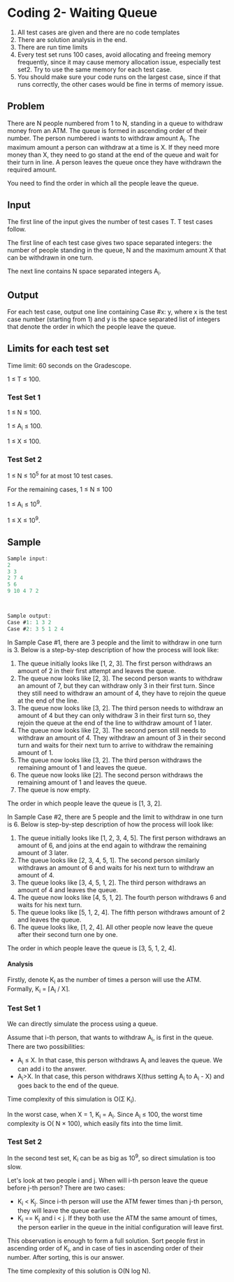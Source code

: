 # Coding 2- Waiting Queue

1. All test cases are given and there are no code templates
2. There are solution analysis in the end.
3. There are run time limits
4. Every test set runs 100 cases, avoid allocating
   and freeing memory frequently, since it may cause
   memory allocation issue, especially test set2. Try to use the same
   memory for each test case.
5. You should make sure your code runs on the
   largest case, since if that runs correctly,
   the other cases would be fine in terms of memory issue.

## Problem

There are N people numbered from 1 to N, standing in
a queue to withdraw money from an ATM. The queue is
formed in ascending order of their number. The person
numbered i wants to withdraw amount A<sub>i</sub>.
The maximum amount a person can withdraw at a time is X.
If they need more money than X, they need to go stand at
the end of the queue and wait for their turn in line.
A person leaves the queue once they have withdrawn the
required amount.

You need to find the order in which all the people leave the queue.

## Input

The first line of the input gives the number of test cases T. T test cases follow.

The first line of each test case gives two space separated integers: the number of people standing in the queue, N and
the maximum amount X that can be withdrawn in one turn.

The next line contains N space separated integers A<sub>i</sub>.

## Output

For each test case, output one line containing Case #x: y, where x is the test case number (starting from 1) and y is
the space separated list of integers that denote the order in which the people leave the queue.

## Limits for each test set

Time limit: 60 seconds on the Gradescope.

1 ≤ T ≤ 100.

### Test Set 1

1 ≤ N ≤ 100.

1 ≤ A<sub>i</sub> ≤ 100.

1 ≤ X ≤ 100.

### Test Set 2

1 ≤ N ≤ 10<sup>5</sup> for at most 10 test cases.

For the remaining cases, 1 ≤ N ≤ 100

1 ≤ A<sub>i</sub> ≤ 10<sup>9</sup>.

1 ≤ X ≤ 10<sup>9</sup>.

## Sample

```c
Sample input:
2
3 3
2 7 4
5 6
9 10 4 7 2



Sample output:
Case #1: 1 3 2
Case #2: 3 5 1 2 4

```

In Sample Case #1, there are 3 people and the limit to withdraw in one turn is 3. Below is a step-by-step description of
how the process will look like:

1. The queue initially looks like [1, 2, 3]. The first person withdraws an amount of 2 in their first attempt and leaves
   the queue.
2. The queue now looks like [2, 3]. The second person wants to withdraw an amount of 7, but they can withdraw only 3 in
   their first turn. Since they still need to withdraw an amount of 4, they have to rejoin the queue at the end of the
   line.
3. The queue now looks like [3, 2]. The third person needs to withdraw an amount of 4 but they can only withdraw 3 in
   their first turn so, they rejoin the queue at the end of the line to withdraw amount of 1 later.
4. The queue now looks like [2, 3]. The second person still needs to withdraw an amount of 4. They withdraw an amount of
   3 in their second turn and waits for their next turn to arrive to withdraw the remaining amount of 1.
5. The queue now looks like [3, 2]. The third person withdraws the remaining amount of 1 and leaves the queue.
6. The queue now looks like [2]. The second person withdraws the remaining amount of 1 and leaves the queue.
7. The queue is now empty.

The order in which people leave the queue is [1, 3, 2].

In Sample Case #2, there are 5 people and the limit to withdraw in one turn is 6. Below is step-by-step description of
how the process will look like:

1. The queue initially looks like [1, 2, 3, 4, 5]. The first person withdraws an amount of 6, and joins at the end again
   to withdraw the remaining amount of 3 later.
2. The queue looks like [2, 3, 4, 5, 1]. The second person similarly withdraws an amount of 6 and waits for his next
   turn to withdraw an amount of 4.
3. The queue looks like [3, 4, 5, 1, 2]. The third person withdraws an amount of 4 and leaves the queue.
4. The queue now looks like [4, 5, 1, 2]. The fourth person withdraws 6 and waits for his next turn.
5. The queue looks like [5, 1, 2, 4]. The fifth person withdraws amount of 2 and leaves the queue.
6. The queue looks like, [1, 2, 4]. All other people now leave the queue after their second turn one by one.

The order in which people leave the queue is [3, 5, 1, 2, 4].

#### Analysis

Firstly, denote K<sub>i</sub> as the number of times a person will use the ATM. Formally, K<sub>i</sub> = ⌈A<sub>i</sub>
/ X⌉.

### Test Set 1

We can directly simulate the process using a queue.

Assume that i-th person, that wants to withdraw A<sub>i</sub>, is first in the queue. There are two possibilities:

- A<sub>i</sub> ≤ X. In that case, this person withdraws A<sub>i</sub> and leaves the queue. We can add i to the answer.
- A<sub>i</sub>>X. In that case, this person withdraws X(thus setting A<sub>i</sub> to A<sub>i</sub> - X) and goes back
  to the end of the queue.

Time complexity of this simulation is O(Σ K<sub>i</sub>).

In the worst case, when X = 1, K<sub>i</sub> = A<sub>i</sub>. Since A<sub>i</sub> ≤ 100, the worst time complexity is O(
N × 100), which easily fits into
the time limit.

### Test Set 2

In the second test set, K<sub>i</sub> can be as big as 10<sup>9</sup>, so direct simulation is too slow.

Let's look at two people i and j. When will i-th person leave the queue before j-th person? There are two cases:

- K<sub>i</sub> < K<sub>j</sub>. Since i-th person will use the ATM fewer times than j-th person, they will leave the
  queue earlier.
- K<sub>i</sub> == K<sub>j</sub> and i < j. If they both use the ATM the same amount of times, the person earlier in the
  queue in the initial
  configuration will leave first.

This observation is enough to form a full solution. Sort people first in ascending order of K<sub>i</sub>, and in case
of ties in
ascending order of their number. After sorting, this is our answer.

The time complexity of this solution is O(N log N).

